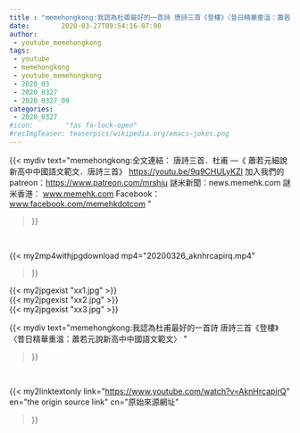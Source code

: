 ```yaml
---
title : "memehongkong:我認為杜甫最好的一首詩 唐詩三首《登樓》〈昔日精華重溫：蕭若元說新高中中國語文範文〉 "
date:        2020-03-27T09:54:16-07:00
author:
 - youtube_memehongkong
tags:
 - youtube
 - memehongkong
 - youtube_memehongkong
 - 2020_03
 - 2020_0327
 - 2020_0327_09
categories:
 - 2020_0327
#icon:        "fas fa-lock-open"
#resImgTeaser: teaserpics/wikipedia.org/emacs-jokes.png
---
```


{{< mydiv text="memehongkong:全文連結： 唐詩三首．杜甫 —《 蕭若元細說新高中中國語文範文．唐詩三首》 https://youtu.be/9q9CHULyKZI  加入我們的patreon：https://www.patreon.com/mrshiu 謎米新聞：news.memehk.com 謎米香港： www.memehk.com Facebook：www.facebook.com/memehkdotcom "
>}}
<br>


{{< my2mp4withjpgdownload mp4="20200326_aknhrcapirq.mp4"
>}}

{{< my2jpgexist "xx1.jpg" >}}<br>
{{< my2jpgexist "xx2.jpg" >}}<br>
{{< my2jpgexist "xx3.jpg" >}}<br>



{{< mydiv text="memehongkong:我認為杜甫最好的一首詩 唐詩三首《登樓》〈昔日精華重溫：蕭若元說新高中中國語文範文〉 "
>}}
<br>

{{< my2linktextonly link="https://www.youtube.com/watch?v=AknHrcapirQ"
en="the origin source link" cn="原始來源網址"
>}}


<br>

